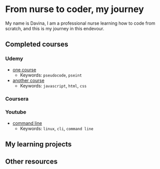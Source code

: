 # From nurse to coder, my journey
My name is Davina, I am a professional nurse learning how to code from scratch, and this is my journey in this endevour.

## Completed courses

### Udemy
- [one course](https://www.udemy.com/one)
  - Keywords: `pseudocode`, `pseint`
- [another course](https://www.udemy.com/other)
  - Keywords: `javascript`, `html`, `css`

### Coursera

### Youtube
- [command line](https://www.youtube.com/dlvidlasi)
  - Keywords: `linux`, `cli`, `command line`

## My learning projects

## Other resources

